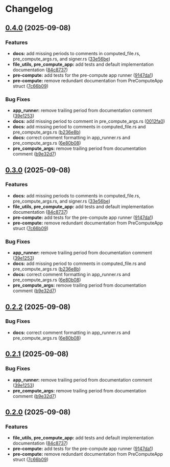# Changelog

## [0.4.0](https://github.com/Natchica/iexec-tee_worker_pre_post_compute_rust/compare/v0.3.0...v0.4.0) (2025-09-08)


### Features

* **docs:** add missing periods to comments in computed_file.rs, pre_compute_args.rs, and signer.rs ([33e56be](https://github.com/Natchica/iexec-tee_worker_pre_post_compute_rust/commit/33e56bef369549c1d1a8dcb5d01debd8fd9a9bb0))
* **file_utils, pre_compute_app:** add tests and default implementation documentation ([84c8737](https://github.com/Natchica/iexec-tee_worker_pre_post_compute_rust/commit/84c873768fc807b2a0ee2922738b8f4c84cc7fd6))
* **pre-compute:** add tests for the pre-compute app runner ([9147da1](https://github.com/Natchica/iexec-tee_worker_pre_post_compute_rust/commit/9147da1d9732ed24e2fc71c62146aa89904bc745))
* **pre-compute:** remove redundant documentation from PreComputeApp struct ([7c66b09](https://github.com/Natchica/iexec-tee_worker_pre_post_compute_rust/commit/7c66b09a0b754abdcb59db931bd77542e0a9e470))


### Bug Fixes

* **app_runner:** remove trailing period from documentation comment ([39e1253](https://github.com/Natchica/iexec-tee_worker_pre_post_compute_rust/commit/39e1253a4eef5da91bc03840a4a68ddaf632c77e))
* **docs:** add missing period to comment in pre_compute_args.rs ([0012fa0](https://github.com/Natchica/iexec-tee_worker_pre_post_compute_rust/commit/0012fa0dbd65fb395c4b1c942046b398c9f2074c))
* **docs:** add missing period to comments in computed_file.rs and pre_compute_args.rs ([b236e8b](https://github.com/Natchica/iexec-tee_worker_pre_post_compute_rust/commit/b236e8bfb7c9f47680c0bfedf24666e35e2cc802))
* **docs:** correct comment formatting in app_runner.rs and pre_compute_args.rs ([6e80b08](https://github.com/Natchica/iexec-tee_worker_pre_post_compute_rust/commit/6e80b08dd09cecb36b3fefb25009924019060f38))
* **pre_compute_args:** remove trailing period from documentation comment ([b9e32d7](https://github.com/Natchica/iexec-tee_worker_pre_post_compute_rust/commit/b9e32d7a54e5b18806750b430d1f24ddfde77f83))

## [0.3.0](https://github.com/Natchica/iexec-tee_worker_pre_post_compute_rust/compare/v0.2.2...v0.3.0) (2025-09-08)


### Features

* **docs:** add missing periods to comments in computed_file.rs, pre_compute_args.rs, and signer.rs ([33e56be](https://github.com/Natchica/iexec-tee_worker_pre_post_compute_rust/commit/33e56bef369549c1d1a8dcb5d01debd8fd9a9bb0))
* **file_utils, pre_compute_app:** add tests and default implementation documentation ([84c8737](https://github.com/Natchica/iexec-tee_worker_pre_post_compute_rust/commit/84c873768fc807b2a0ee2922738b8f4c84cc7fd6))
* **pre-compute:** add tests for the pre-compute app runner ([9147da1](https://github.com/Natchica/iexec-tee_worker_pre_post_compute_rust/commit/9147da1d9732ed24e2fc71c62146aa89904bc745))
* **pre-compute:** remove redundant documentation from PreComputeApp struct ([7c66b09](https://github.com/Natchica/iexec-tee_worker_pre_post_compute_rust/commit/7c66b09a0b754abdcb59db931bd77542e0a9e470))


### Bug Fixes

* **app_runner:** remove trailing period from documentation comment ([39e1253](https://github.com/Natchica/iexec-tee_worker_pre_post_compute_rust/commit/39e1253a4eef5da91bc03840a4a68ddaf632c77e))
* **docs:** add missing period to comments in computed_file.rs and pre_compute_args.rs ([b236e8b](https://github.com/Natchica/iexec-tee_worker_pre_post_compute_rust/commit/b236e8bfb7c9f47680c0bfedf24666e35e2cc802))
* **docs:** correct comment formatting in app_runner.rs and pre_compute_args.rs ([6e80b08](https://github.com/Natchica/iexec-tee_worker_pre_post_compute_rust/commit/6e80b08dd09cecb36b3fefb25009924019060f38))
* **pre_compute_args:** remove trailing period from documentation comment ([b9e32d7](https://github.com/Natchica/iexec-tee_worker_pre_post_compute_rust/commit/b9e32d7a54e5b18806750b430d1f24ddfde77f83))

## [0.2.2](https://github.com/Natchica/iexec-tee_worker_pre_post_compute_rust/compare/pre-compute-v0.2.1...pre-compute-v0.2.2) (2025-09-08)


### Bug Fixes

* **docs:** correct comment formatting in app_runner.rs and pre_compute_args.rs ([6e80b08](https://github.com/Natchica/iexec-tee_worker_pre_post_compute_rust/commit/6e80b08dd09cecb36b3fefb25009924019060f38))

## [0.2.1](https://github.com/Natchica/iexec-tee_worker_pre_post_compute_rust/compare/pre-compute-v0.2.0...pre-compute-v0.2.1) (2025-09-08)


### Bug Fixes

* **app_runner:** remove trailing period from documentation comment ([39e1253](https://github.com/Natchica/iexec-tee_worker_pre_post_compute_rust/commit/39e1253a4eef5da91bc03840a4a68ddaf632c77e))
* **pre_compute_args:** remove trailing period from documentation comment ([b9e32d7](https://github.com/Natchica/iexec-tee_worker_pre_post_compute_rust/commit/b9e32d7a54e5b18806750b430d1f24ddfde77f83))

## [0.2.0](https://github.com/Natchica/iexec-tee_worker_pre_post_compute_rust/compare/pre-compute-v0.1.0...pre-compute-v0.2.0) (2025-09-08)


### Features

* **file_utils, pre_compute_app:** add tests and default implementation documentation ([84c8737](https://github.com/Natchica/iexec-tee_worker_pre_post_compute_rust/commit/84c873768fc807b2a0ee2922738b8f4c84cc7fd6))
* **pre-compute:** add tests for the pre-compute app runner ([9147da1](https://github.com/Natchica/iexec-tee_worker_pre_post_compute_rust/commit/9147da1d9732ed24e2fc71c62146aa89904bc745))
* **pre-compute:** remove redundant documentation from PreComputeApp struct ([7c66b09](https://github.com/Natchica/iexec-tee_worker_pre_post_compute_rust/commit/7c66b09a0b754abdcb59db931bd77542e0a9e470))
